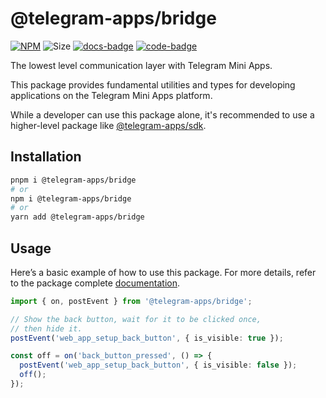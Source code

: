# @telegram-apps/bridge

[code-badge]: https://img.shields.io/badge/source-black?logo=github

[docs-badge]: https://img.shields.io/badge/documentation-blue?logo=gitbook&logoColor=white

[link]: https://github.com/Telegram-Mini-Apps/telegram-apps/tree/master/packages/bridge

[docs-link]: https://docs.telegram-mini-apps.com/packages/telegram-apps-bridge/2-x

[npm-link]: https://npmjs.com/package/@telegram-apps/bridge

[npm-badge]: https://img.shields.io/npm/v/@telegram-apps/bridge?logo=npm

[size-badge]: https://img.shields.io/bundlephobia/minzip/@telegram-apps/bridge

[![NPM][npm-badge]][npm-link]
![Size][size-badge]
[![docs-badge]][docs-link]
[![code-badge]][link]

The lowest level communication layer with Telegram Mini Apps.

This package provides fundamental utilities and types for developing applications on the Telegram
Mini Apps platform.

While a developer can use this package alone, it's recommended to use a higher-level package
like [@telegram-apps/sdk](https://docs.telegram-mini-apps.com/packages/telegram-apps-sdk/3-x).

## Installation

```bash
pnpm i @telegram-apps/bridge
# or
npm i @telegram-apps/bridge
# or
yarn add @telegram-apps/bridge
```

## Usage

Here’s a basic example of how to use this package. For more details, refer to the package complete
[documentation](https://docs.telegram-mini-apps.com/packages/telegram-apps-bridge/2-x).

```ts
import { on, postEvent } from '@telegram-apps/bridge';

// Show the back button, wait for it to be clicked once,
// then hide it.
postEvent('web_app_setup_back_button', { is_visible: true });

const off = on('back_button_pressed', () => {
  postEvent('web_app_setup_back_button', { is_visible: false });
  off();
});
```